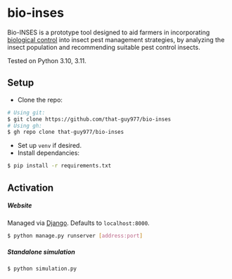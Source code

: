 # bio-inses

Bio-INSES is a prototype tool designed to aid farmers in incorporating [biological control](https://en.wikipedia.org/wiki/Biological_pest_control) into insect pest management strategies, by analyzing the insect population and recommending suitable pest control insects.

Tested on Python 3.10, 3.11.

## Setup

- Clone the repo:
```sh
# Using git:
$ git clone https://github.com/that-guy977/bio-inses
# Using gh:
$ gh repo clone that-guy977/bio-inses
```
- Set up `venv` if desired.
- Install dependancies:
```sh
$ pip install -r requirements.txt
```

## Activation

##### Website

Managed via [Django](https://www.djangoproject.com/).
Defaults to `localhost:8000`.
```sh
$ python manage.py runserver [address:port]
```

##### Standalone simulation

```sh
$ python simulation.py
```
